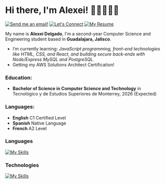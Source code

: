 # Hi there, I'm Alexei! 👋🏻🧑🏻‍💻
[![Send me an email!](https://shields.io/badge/alexeiddg%40outlook.com-purple?style=for-the-badge)](mailto:alexeiddg@outlook.com)
[![Let's Connect](https://shields.io/badge/let's%20connect!-blue?logo=linkedin&style=for-the-badge)](https://linkedin.com/in/alexei-delgado-5729b8266)
[![My Resume](https://shields.io/badge/%F0%9F%92%BC%20my%20r%C3%A9sum%C3%A9-f5f5dc?&style=for-the-badge)]()

My name is **Alexei Delgado**, I'm a second-year Computer Science and Engineering student based in **Guadalajara, Jalisco**. 
- I’m currently learning: *JavaScript programming, front-end technologies like HTML, CSS, and React, and building secure back-ends with Node/Express MySQL and PostgreSQL.*
- Getting my AWS Solutions Architect Certification!

### Education:
- **Bachelor of Science in Computer Science and Technology** in Tecnológico y de Estudios Superiores de Monterrey, 2026 (Expected)

### Languages:
- **English** C1 Certified Level 
- **Spanish** Native Language
- **French** A2 Level

### Languages 
[![My Skills](https://skillicons.dev/icons?i=cpp,py,cs,c,js,ts,r)](https://skillicons.dev) 

### Technologies
[![My Skills](https://skillicons.dev/icons?i=aws,vue,react,postgres,mongodb,git)](https://skillicons.dev) 
